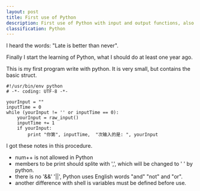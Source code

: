 ```yaml
---
layout: post
title: First use of Python
description: First use of Python with input and output functions, also learned about while, if and logic operator and, or, not.
classification: Python
---
```


I heard the words: "Late is better than never".

Finally I start the learning of Python, what I should do at least one year ago.  

This is my first program write with python. It is very small, but contains the basic struct.

```
#!/usr/bin/env python
# -*- coding: UTF-8 -*-

yourInput = ""
inputTime = 0
while (yourInput != '' or inputTime == 0):
    yourInput = raw_input()
    inputTime += 1
    if yourInput:
        print "你第", inputTime,  "次输入的是: ", yourInput
```

I got these notes in this procedure.

* num++ is not allowed in Python
* members to be print should splite with ',', which will be changed to ' ' by python.
* there is no '&&' '||', Python uses English words "and" "not" and "or".
* another difference with shell is variables must be defined before use.

